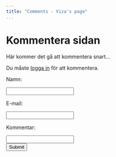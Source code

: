 ```yaml
---
title: "Comments - Viza's page"
...
```

Kommentera sidan
=========================

Här kommer det gå att kommentera snart...

Du måste [logga in](user/login) för att kommentera.

<form class="comments" action="post-comments" method="post">
    <p>Namn:</p>
    <input type="text" name="name"><br>
    <p>E-mail:</p>
    <input type="text" name="email"><br>
    <p>Kommentar:</p>
    <input type="text" name="content"><br>
    <input type="submit">
</form>
